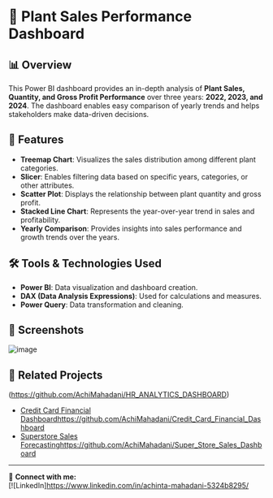 # 🌱 Plant Sales Performance  Dashboard

## 📊 Overview
This Power BI dashboard provides an in-depth analysis of **Plant Sales, Quantity, and Gross Profit Performance** over three years: **2022, 2023, and 2024**. The dashboard enables easy comparison of yearly trends and helps stakeholders make data-driven decisions.

## 🚀 Features
- **Treemap Chart**: Visualizes the sales distribution among different plant categories.
- **Slicer**: Enables filtering data based on specific years, categories, or other attributes.
- **Scatter Plot**: Displays the relationship between plant quantity and gross profit.
- **Stacked Line Chart**: Represents the year-over-year trend in sales and profitability.
- **Yearly Comparison**: Provides insights into sales performance and growth trends over the years.

## 🛠️ Tools & Technologies Used
- **Power BI**: Data visualization and dashboard creation.
- **DAX (Data Analysis Expressions)**: Used for calculations and measures.
- **Power Query**: Data transformation and cleaning.

## 📸 Screenshots
![image](https://github.com/user-attachments/assets/7f05e1dd-a601-4d68-b7c4-a78f402e0fff)


## 📎 Related Projects
(https://github.com/AchiMahadani/HR_ANALYTICS_DASHBOARD)
- [Credit Card Financial Dashboard](#)https://github.com/AchiMahadani/Credit_Card_Financial_Dashboard
- [Superstore Sales Forecasting](#)https://github.com/AchiMahadani/Super_Store_Sales_Dashboard


---
🔗 **Connect with me:**  
[![LinkedIn]https://www.linkedin.com/in/achinta-mahadani-5324b8295/


